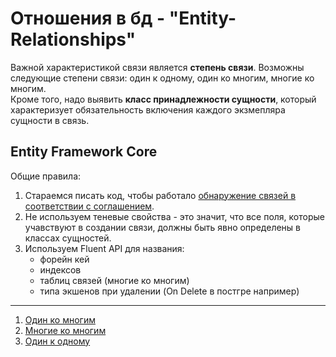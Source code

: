 # Отношения в бд - "Entity-Relationships"

Важной характеристикой связи является **степень связи**. Возможны следующие степени связи: один к одному, один ко
многим, многие ко многим.  
Кроме того, надо выявить **класс принадлежности сущности**, который характеризует обязательность включения каждого
экзмепляра сущности в связь.

## Entity Framework Core

Общие правила:
1. Стараемся писать код, чтобы работало [обнаружение связей в соответствии с соглашением](https://learn.microsoft.com/ru-ru/ef/core/modeling/relationships/conventions).
2. Не используем теневые свойства - это значит, что все поля, которые учавствуют в создании связи, должны быть явно определены в классах сущностей.
3. Используем Fluent API для названия:
    * форейн кей
    * индексов
    * таблиц связей (многие ко многим)
    * типа экшенов при удалении (On Delete в постгре например)

---

1. [Один ко многим](https://learn.microsoft.com/ru-ru/ef/core/modeling/relationships/one-to-many)
2. [Многие ко многим](https://learn.microsoft.com/ru-ru/ef/core/modeling/relationships/many-to-many)
3. [Один к одному](https://learn.microsoft.com/ru-ru/ef/core/modeling/relationships/one-to-one)
